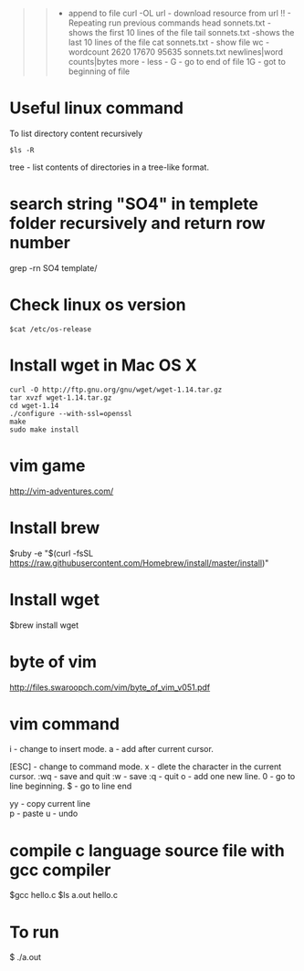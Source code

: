 >>   - append to file
curl -OL url - download resource from url
!!   - Repeating run previous commands
head sonnets.txt - shows the first 10 lines of the file
tail sonnets.txt -shows the last 10 lines of the file
cat sonnets.txt - show file
wc - wordcount
2620 17670 95635 sonnets.txt
newlines|word counts|bytes
more -
less -
G - go to end of file
1G - got to beginning of file

# Useful linux command

To list directory content recursively

	$ls -R

tree - list contents of directories in a tree-like format.

# search string "SO4" in templete folder recursively and return row number
grep -rn SO4 template/

# Check linux os version

	$cat /etc/os-release

# Install wget in Mac OS X
	curl -O http://ftp.gnu.org/gnu/wget/wget-1.14.tar.gz
	tar xvzf wget-1.14.tar.gz
	cd wget-1.14
	./configure --with-ssl=openssl
	make
	sudo make install

# vim game
http://vim-adventures.com/


# Install brew
$ruby -e "$(curl -fsSL https://raw.githubusercontent.com/Homebrew/install/master/install)"

# Install wget
$brew install wget


# byte of vim
http://files.swaroopch.com/vim/byte_of_vim_v051.pdf

vim command
========

i - change to insert mode.
a - add after current cursor.

[ESC] - change to command mode.
x - dlete the character in the current cursor.
:wq - save and quit 
:w - save
:q - quit
o - add one new line.
0 - go to line beginning.
$ - go to line end

yy - copy current line  
p - paste
u - undo

compile c language source file with gcc compiler
========

  $gcc hello.c
  $ls
  a.out hello.c
  # To run
  $ ./a.out
  
